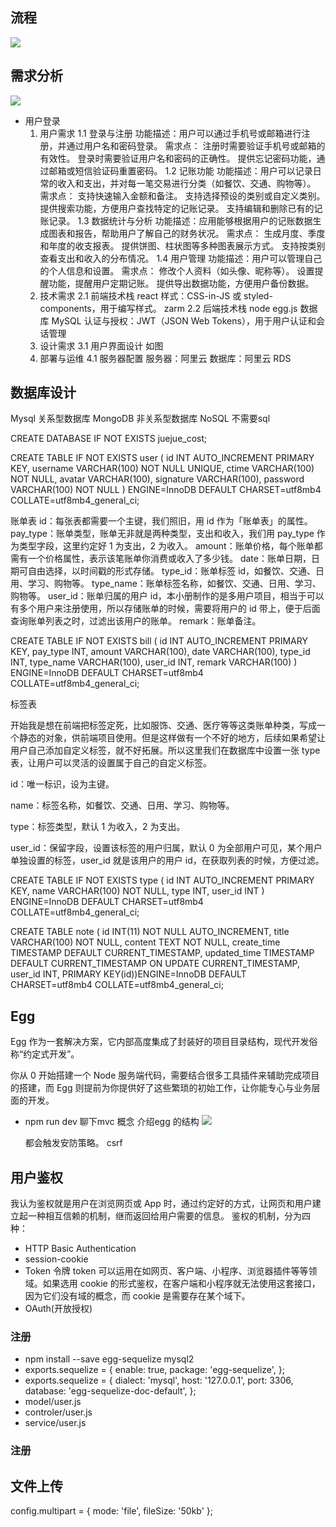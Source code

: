 ## 流程

![](https://p3-juejin.byteimg.com/tos-cn-i-k3u1fbpfcp/7b61a509885e41fbba4d955933907797~tplv-k3u1fbpfcp-jj-mark:3024:0:0:0:q75.awebp)

## 需求分析

![](https://p3-juejin.byteimg.com/tos-cn-i-k3u1fbpfcp/6bcfa727648c4c73be85524e8b028550~tplv-k3u1fbpfcp-jj-mark:3024:0:0:0:q75.awebp)

- 用户登录
  1. 用户需求
    1.1 登录与注册
    功能描述：用户可以通过手机号或邮箱进行注册，并通过用户名和密码登录。
    需求点：
    注册时需要验证手机号或邮箱的有效性。
    登录时需要验证用户名和密码的正确性。
    提供忘记密码功能，通过邮箱或短信验证码重置密码。
    1.2 记账功能
    功能描述：用户可以记录日常的收入和支出，并对每一笔交易进行分类（如餐饮、交通、购物等）。
    需求点：
    支持快速输入金额和备注。
    支持选择预设的类别或自定义类别。
    提供搜索功能，方便用户查找特定的记账记录。
    支持编辑和删除已有的记账记录。
    1.3 数据统计与分析
    功能描述：应用能够根据用户的记账数据生成图表和报告，帮助用户了解自己的财务状况。
    需求点：
    生成月度、季度和年度的收支报表。
    提供饼图、柱状图等多种图表展示方式。
    支持按类别查看支出和收入的分布情况。
    1.4 用户管理
    功能描述：用户可以管理自己的个人信息和设置。
    需求点：
    修改个人资料（如头像、昵称等）。
    设置提醒功能，提醒用户定期记账。
    提供导出数据功能，方便用户备份数据。
  2. 技术需求
    2.1 前端技术栈
    react 样式：CSS-in-JS 或 styled-components，用于编写样式。 zarm
    2.2 后端技术栈
    node egg.js 
    数据库 MySQL 
    认证与授权：JWT（JSON Web Tokens），用于用户认证和会话管理
  3. 设计需求
    3.1 用户界面设计
    如图
  4.  部署与运维
    4.1 服务器配置
    服务器：阿里云
    数据库：阿里云 RDS


## 数据库设计
  Mysql 关系型数据库
  MongoDB 非关系型数据库 NoSQL  不需要sql 

  CREATE DATABASE IF NOT EXISTS juejue_cost;

  CREATE TABLE IF NOT EXISTS user (
    id INT AUTO_INCREMENT PRIMARY KEY,
    username VARCHAR(100) NOT NULL UNIQUE,
    ctime VARCHAR(100) NOT NULL,
    avatar VARCHAR(100),
    signature VARCHAR(100),
    password VARCHAR(100) NOT NULL
) ENGINE=InnoDB DEFAULT CHARSET=utf8mb4 COLLATE=utf8mb4_general_ci;


  账单表
  id：每张表都需要一个主键，我们照旧，用 id 作为「账单表」的属性。
  pay_type：账单类型，账单无非就是两种类型，支出和收入，我们用 pay_type 作为类型字段，这里约定好 1 为支出，2 为收入。
  amount：账单价格，每个账单都需有一个价格属性，表示该笔账单你消费或收入了多少钱。
  date：账单日期，日期可自由选择，以时间戳的形式存储。
  type_id：账单标签 id，如餐饮、交通、日用、学习、购物等。
  type_name：账单标签名称，如餐饮、交通、日用、学习、购物等。
  user_id：账单归属的用户 id，本小册制作的是多用户项目，相当于可以有多个用户来注册使用，所以存储账单的时候，需要将用户的 id 带上，便于后面查询账单列表之时，过滤出该用户的账单。
  remark：账单备注。

  CREATE TABLE IF NOT EXISTS bill (
    id INT AUTO_INCREMENT PRIMARY KEY,
    pay_type INT,
    amount VARCHAR(100),
    date VARCHAR(100),
    type_id INT,
    type_name VARCHAR(100),
    user_id INT,
    remark VARCHAR(100)
) ENGINE=InnoDB DEFAULT CHARSET=utf8mb4 COLLATE=utf8mb4_general_ci;

  标签表 

  开始我是想在前端把标签定死，比如服饰、交通、医疗等等这类账单种类，写成一个静态的对象，供前端项目使用。但是这样做有一个不好的地方，后续如果希望让用户自己添加自定义标签，就不好拓展。所以这里我们在数据库中设置一张 type 表，让用户可以灵活的设置属于自己的自定义标签。

  id：唯一标识，设为主键。

  name：标签名称，如餐饮、交通、日用、学习、购物等。

  type：标签类型，默认 1 为收入，2 为支出。

  user_id：保留字段，设置该标签的用户归属，默认 0 为全部用户可见，某个用户单独设置的标签，user_id 就是该用户的用户 id，在获取列表的时候，方便过滤。

  CREATE TABLE IF NOT EXISTS type (
    id INT AUTO_INCREMENT PRIMARY KEY,
    name VARCHAR(100) NOT NULL,
    type INT,
    user_id INT
) ENGINE=InnoDB DEFAULT CHARSET=utf8mb4 COLLATE=utf8mb4_general_ci;

CREATE TABLE note (     id INT(11) NOT NULL AUTO_INCREMENT, title VARCHAR(100) NOT NULL, content TEXT NOT NULL, create_time TIMESTAMP DEFAULT CURRENT_TIMESTAMP,      updated_time TIMESTAMP DEFAULT CURRENT_TIMESTAMP ON UPDATE CURRENT_TIMESTAMP, user_id INT, PRIMARY KEY(id))ENGINE=InnoDB DEFAULT CHARSET=utf8mb4 COLLATE=utf8mb4_general_ci;

## Egg

  Egg 作为一套解决方案，它内部高度集成了封装好的项目目录结构，现代开发俗称“约定式开发”。

  你从 0 开始搭建一个 Node 服务端代码，需要结合很多工具插件来辅助完成项目的搭建，而 Egg 则提前为你提供好了这些繁琐的初始工作，让你能专心与业务层面的开发。

  - npm run dev
    聊下mvc 概念 介绍egg 的结构
    ![](https://p3-juejin.byteimg.com/tos-cn-i-k3u1fbpfcp/8a6e2954b379440d87573dbe452e5cc2~tplv-k3u1fbpfcp-jj-mark:3024:0:0:0:q75.awebp)

    都会触发安防策略。  csrf
  
## 用户鉴权

我认为鉴权就是用户在浏览网页或 App 时，通过约定好的方式，让网页和用户建立起一种相互信赖的机制，继而返回给用户需要的信息。
鉴权的机制，分为四种：
- HTTP Basic Authentication
- session-cookie
- Token 令牌
token 可以运用在如网页、客户端、小程序、浏览器插件等等领域。如果选用 cookie 的形式鉴权，在客户端和小程序就无法使用这套接口，因为它们没有域的概念，而 cookie 是需要存在某个域下。
- OAuth(开放授权)
### 注册
  - npm install --save egg-sequelize mysql2
  - exports.sequelize = {
  enable: true,
  package: 'egg-sequelize',
};
  - exports.sequelize = {
  dialect: 'mysql',
  host: '127.0.0.1',
  port: 3306,
  database: 'egg-sequelize-doc-default',
};
  - model/user.js
  - controler/user.js
  - service/user.js

### 注册

## 文件上传
config.multipart = {
    mode: 'file',
    fileSize: '50kb'
  };

